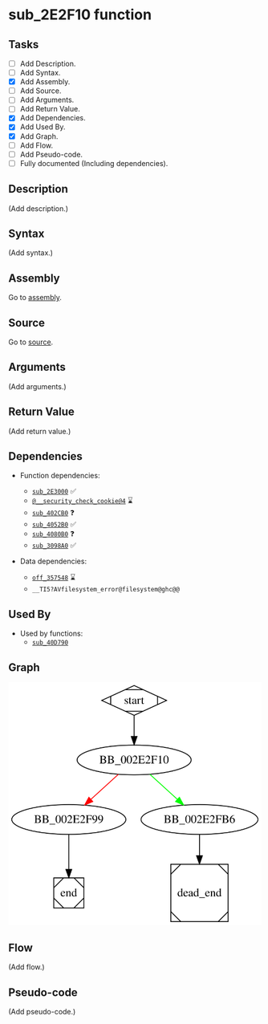# sub_2E2F10 function

## Tasks

- [ ] Add Description.
- [ ] Add Syntax.
- [X] Add Assembly.
- [ ] Add Source.
- [ ] Add Arguments.
- [ ] Add Return Value.
- [X] Add Dependencies.
- [X] Add Used By.
- [X] Add Graph.
- [ ] Add Flow.
- [ ] Add Pseudo-code.
- [ ] Fully documented (Including dependencies).

## Description

(Add description.)

## Syntax

(Add syntax.)

## Assembly

Go to [assembly](../asm/sub_2E2F10.asm).

## Source

Go to [source](../cc/sub_2E2F10.cc).

## Arguments

(Add arguments.)

## Return Value

(Add return value.)

## Dependencies

* Function dependencies:
  * [`sub_2E3000`](sub_2E3000.md) ✅
  * [`@__security_check_cookie@4`](@__security_check_cookie@4.md) ⌛
  * [`sub_402CB0`](sub_402CB0.md) ❓
  * [`sub_4052B0`](sub_4052B0.md) ✅
  * [`sub_4080B0`](sub_4080B0.md) ❓
  * [`sub_3098A0`](sub_3098A0.md) ✅


* Data dependencies:
  * [`off_357548`](off_357548.md) ⌛
  * `__TI5?AVfilesystem_error@filesystem@ghc@@`

## Used By

* Used by functions:
  * [`sub_40D790`](sub_40D790.md)

## Graph

![sub_2E2F10 Graph](../svg/sub_2E2F10.svg "sub_2E2F10 Graph")

## Flow

(Add flow.)

## Pseudo-code

(Add pseudo-code.)
